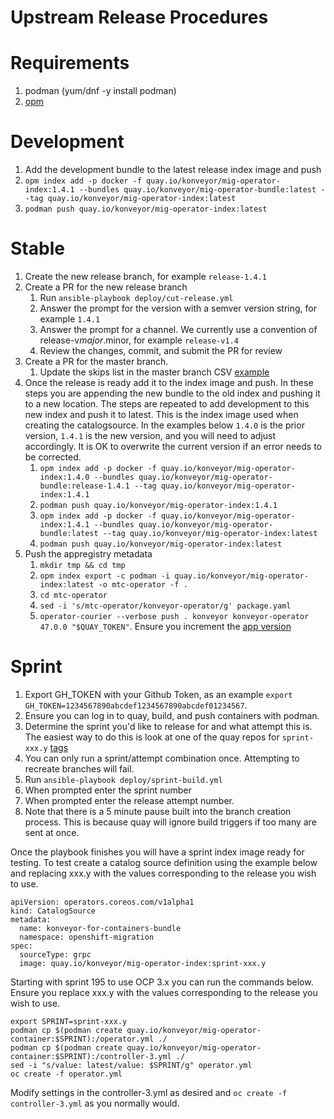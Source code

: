 # Upstream Release Procedures
# Requirements
1. podman (yum/dnf -y install podman)
1. [opm](https://github.com/operator-framework/operator-registry)

# Development
1. Add the development bundle to the latest release index image and push
  1. `opm index add -p docker -f quay.io/konveyor/mig-operator-index:1.4.1 --bundles quay.io/konveyor/mig-operator-bundle:latest --tag quay.io/konveyor/mig-operator-index:latest`
  1. `podman push quay.io/konveyor/mig-operator-index:latest`

# Stable
1. Create the new release branch, for example `release-1.4.1`
1. Create a PR for the new release branch
   1. Run `ansible-playbook deploy/cut-release.yml`
   1. Answer the prompt for the version with a semver version string, for example `1.4.1`
   1. Answer the prompt for a channel. We currently use a convention of release-v$major.$minor, for example `release-v1.4`
   1. Review the changes, commit, and submit the PR for review
1. Create a PR for the master branch.
   1. Update the skips list in the master branch CSV [example](https://github.com/konveyor/mig-operator/pull/460)
1. Once the release is ready add it to the index image and push. In these steps you are appending the new bundle to the old index and pushing it to a new location. The steps are repeated to add development to this new index and push it to latest. This is the index image used when creating the catalogsource. In the examples below `1.4.0` is the prior version, `1.4.1` is the new version, and you will need to adjust accordingly. It is OK to overwrite the current version if an error needs to be corrected.
   1. `opm index add -p docker -f quay.io/konveyor/mig-operator-index:1.4.0 --bundles quay.io/konveyor/mig-operator-bundle:release-1.4.1 --tag quay.io/konveyor/mig-operator-index:1.4.1`
   1. `podman push quay.io/konveyor/mig-operator-index:1.4.1`
   1. `opm index add -p docker -f quay.io/konveyor/mig-operator-index:1.4.1 --bundles quay.io/konveyor/mig-operator-bundle:latest --tag quay.io/konveyor/mig-operator-index:latest`
   1. `podman push quay.io/konveyor/mig-operator-index:latest`
1. Push the appregistry metadata
   1. `mkdir tmp && cd tmp`
   1. `opm index export -c podman -i quay.io/konveyor/mig-operator-index:latest -o mtc-operator -f .`
   1. `cd mtc-operator`
   1. `sed -i 's/mtc-operator/konveyor-operator/g' package.yaml`
   1. `operator-courier --verbose push . konveyor konveyor-operator 47.0.0 "$QUAY_TOKEN"`. Ensure you increment the [app version](https://quay.io/application/konveyor/konveyor-operator)

# Sprint
1. Export GH_TOKEN with your Github Token, as an example `export GH_TOKEN=1234567890abcdef1234567890abcdef01234567`.
1. Ensure you can log in to quay, build, and push containers with podman.
1. Determine the sprint you'd like to release for and what attempt this is. The easiest way to do this is look at one of the quay repos for `sprint-xxx.y` [tags](https://quay.io/repository/konveyor/mig-operator-container?tab=tags)
1. You can only run a sprint/attempt combination once. Attempting to recreate branches will fail.
1. Run `ansible-playbook deploy/sprint-build.yml`
1. When prompted enter the sprint number
1. When prompted enter the release attempt number.
1. Note that there is a 5 minute pause built into the branch creation process. This is because quay will ignore build triggers if too many are sent at once.

Once the playbook finishes you will have a sprint index image ready for testing. To test create a catalog source definition using the example below and replacing xxx.y with the values corresponding to the release you wish to use.
```
apiVersion: operators.coreos.com/v1alpha1
kind: CatalogSource
metadata:
  name: konveyor-for-containers-bundle
  namespace: openshift-migration
spec:
  sourceType: grpc
  image: quay.io/konveyor/mig-operator-index:sprint-xxx.y
```

Starting with sprint 195 to use OCP 3.x you can run the commands below. Ensure you replace xxx.y with the values corresponding to the release you wish to use.
```
export SPRINT=sprint-xxx.y
podman cp $(podman create quay.io/konveyor/mig-operator-container:$SPRINT):/operator.yml ./
podman cp $(podman create quay.io/konveyor/mig-operator-container:$SPRINT):/controller-3.yml ./
sed -i "s/value: latest/value: $SPRINT/g" operator.yml
oc create -f operator.yml
```

Modify settings in the controller-3.yml as desired and `oc create -f controller-3.yml` as you normally would.

